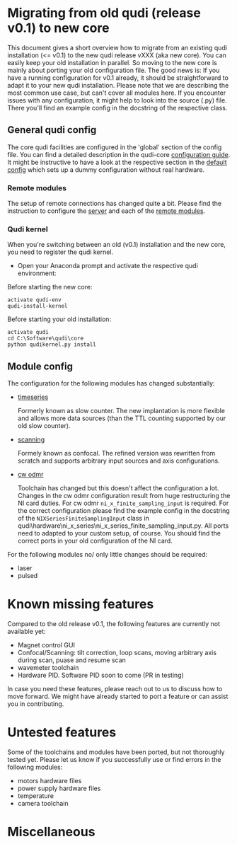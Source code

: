# Migrating from old qudi (release v0.1) to new core 
This document gives a short overview how to migrate from an existing qudi installation (<= v0.1) to the new qudi release vXXX (aka new core).
You can easily keep your old installation in parallel. So moving to the new core is mainly about porting your old
configuration file.
The good news is: If you have a running configuration for v0.1 already,
it should be straightforward to adapt it to your new qudi installation.
Please note that we are describing the most common use case, but can't cover all modules here. If you encounter issues with any configuration, it might help to look into the source (.py) file. There you'll find an example config in the docstring of the respective class.

## General qudi config

The core qudi facilities are configured in the 'global' section of the config file. You can find a detailed description in the qudi-core [configuration guide](https://github.com/Ulm-IQO/qudi-core/blob/main/docs/design_concepts/configuration.md).
It might be instructive to have a look at the respective section in the [default config]((https://github.com/Ulm-IQO/qudi-iqo-modules/blob/main/src/qudi/default.cfg)) which sets up a dummy configuration without real hardware.

### Remote modules

The setup of remote connections has changed quite a bit. Please find the instruction to configure the [server](https://github.com/Ulm-IQO/qudi-core/blob/main/docs/design_concepts/configuration.md#remote_modules_server) and each of the [remote modules](https://github.com/Ulm-IQO/qudi-core/blob/main/docs/design_concepts/configuration.md#Remote%20Module).

### Qudi kernel

When you're switching between an old (v0.1) installation and the new core, you need to register the qudi kernel.
- Open your Anaconda prompt and activate the respective qudi environment:

Before starting the new core:

    activate qudi-env
    qudi-install-kernel

Before starting your old installation:

    activate qudi 
    cd C:\Software\qudi\core
    python qudikernel.py install

## Module config

The configuration for the following modules has changed substantially:
- [timeseries](https://github.com/Ulm-IQO/qudi-iqo-modules/blob/main/docs/setup_timeseries.md)

    Formerly known as slow counter. The new implantation is more flexible and allows more data sources (than the TTL counting supported by our old slow counter).

- [scanning](https://github.com/Ulm-IQO/qudi-iqo-modules/blob/main/docs/setup_confocal_scanning.md)

    Formely known as confocal. The refined version was rewritten from scratch and supports arbitrary input sources and axis configurations.

- [cw odmr](https://github.com/Ulm-IQO/qudi-iqo-modules/blob/main/docs/setup_odmr.md)
  
  Toolchain has changed but this doesn't affect the configuration a lot. Changes in the cw odmr configuration result from huge restructuring the NI card duties. For cw odmr `ni_x_finite_sampling_input` is required. For the correct configuration please find the example config in the docstring of the `NIXSeriesFiniteSamplingInput` class in qudi\hardware\ni_x_series\ni_x_series_finite_sampling_input.py. All ports need to adapted to your custom setup, of course. You should find the correct ports in your old configuration of the NI card. 

For the following modules no/ only little changes should be required:
- laser
- pulsed


# Known missing features 
Compared to the old release v0.1, the following features are currently not available yet:
- Magnet control GUI
- Confocal/Scanning: tilt correction, loop scans, moving arbitrary axis during scan, puase and resume scan  
- wavemeter toolchain
- Hardware PID. Software PID soon to come (PR in testing)

In case you need these features, please reach out to us to discuss how to move forward.
We might have already started to port a feature or can assist you in contributing.

# Untested features
Some of the toolchains and modules have been ported, but not thoroughly tested yet.
Please let us know if you successfully use or find errors in the following modules:

- motors hardware files
- power supply hardware files
- temperature
- camera toolchain


# Miscellaneous

